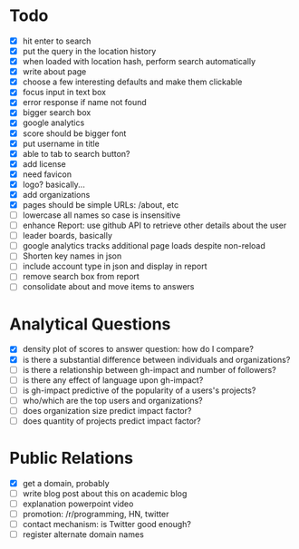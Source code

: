 # Todo

- [x] hit enter to search
- [x] put the query in the location history
- [x] when loaded with location hash, perform search automatically
- [x] write about page
- [x] choose a few interesting defaults and make them clickable
- [x] focus input in text box
- [x] error response if name not found
- [x] bigger search box
- [x] google analytics
- [x] score should be bigger font
- [x] put username in title
- [x] able to tab to search button?
- [x] add license
- [x] need favicon
- [x] logo? basically...
- [x] add organizations
- [x] pages should be simple URLs: /about, etc
- [ ] lowercase all names so case is insensitive
- [ ] enhance Report: use github API to retrieve other details about the user
- [ ] leader boards, basically
- [ ] google analytics tracks additional page loads despite non-reload
- [ ] Shorten key names in json
- [ ] include account type in json and display in report
- [ ] remove search box from report
- [ ] consolidate about and move items to answers

# Analytical Questions

- [x] density plot of scores to answer question: how do I compare?
- [x] is there a substantial difference between individuals and organizations?
- [ ] is there a relationship between gh-impact and number of followers?
- [ ] is there any effect of language upon gh-impact?
- [ ] is gh-impact predictive of the popularity of a users's projects?
- [ ] who/which are the top users and organizations?
- [ ] does organization size predict impact factor?
- [ ] does quantity of projects predict impact factor?

# Public Relations

- [x] get a domain, probably
- [ ] write blog post about this on academic blog
- [ ] explanation powerpoint video
- [ ] promotion: /r/programming, HN, twitter
- [ ] contact mechanism: is Twitter good enough?
- [ ] register alternate domain names
